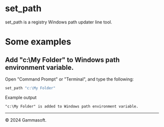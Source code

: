 # set_path

set_path is a registry Windows path updater line tool.

# Some examples

## Add "c:\My Folder" to Windows path environment variable.

Open "Command Prompt" or "Terminal", and type the following:

```bash
set_path "c:\My Folder"
```

Example output

```
"c:\My Folder" is added to Windows path environment variable.
```

______________________________________________________________________________________________

© 2024 Gammasoft.

